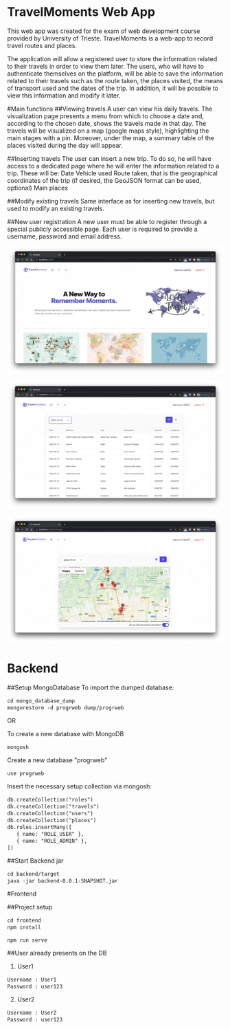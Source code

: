 # TravelMoments Web App
This web app was created for the exam of web development course provided by University of Trieste.
TravelMoments is a web-app to record travel routes and places.

The application will allow a registered user to store the information related to their travels in order to view them later. The users, who will have to authenticate themselves on the platform, will be able to save the information related to their travels such as the route taken, the places visited, the means of transport used and the dates of the trip. In addition, it will be possible to view this information and modify it later.

#Main functions
##Viewing travels
A user can view his daily travels. The visualization page presents a menu from which to choose a date and, according to the chosen date, shows the travels made in that day. The travels will be visualized on a map (google maps style), highlighting the main stages with a pin. Moreover, under the map, a summary table of the places visited during the day will appear.

##Inserting travels
The user can insert a new trip. To do so, he will have access to a dedicated page where he will enter the information related to a trip. These will be:
Date
Vehicle used
Route taken, that is the geographical coordinates of the trip (if desired, the GeoJSON format can be used, optional)
Main places

##Modify existing travels
Same interface as for inserting new travels, but used to modify an existing travels.

##New user registration
A new user must be able to register through a special publicly accessible page. Each user is required to provide a username, password and email address.


![Screenshot](./screnshot/one.png)

![Screenshot](./screnshot/two.png)

![Screenshot](./screnshot/three.png)

# Backend
##Setup MongoDatabase
To import the dumped database:
````
cd mongo_database_dump
mongorestore -d progrweb dump/progrweb
````

OR

To create a new database with MongoDB
````
mongosh
````

Create a new database "progrweb"
```
use progrweb
```

Insert the necessary setup collection via mongosh:
```
db.createCollection("roles")
db.createCollection("travels")
db.createCollection("users")
db.createCollection("places")
db.roles.insertMany([
   { name: "ROLE_USER" },
   { name: "ROLE_ADMIN" },
])
```


##Start Backend jar
````
cd backend/target
java -jar backend-0.0.1-SNAPSHOT.jar
````



#Frontend

##Project setup

```
cd frontend
npm install
```

```
npm run serve
```

##User already presents on the DB

1. User1
````
Username : User1
Password : user123
````

2. User2
````
Username : User2
Password : user123
````